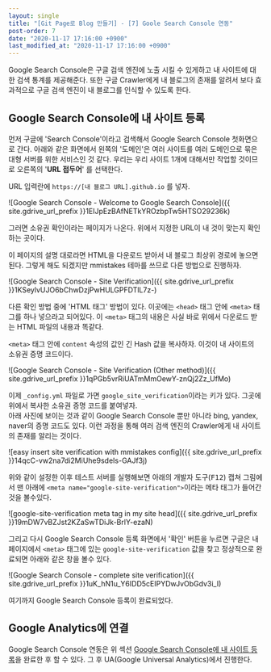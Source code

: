 ```yaml
---
layout: single
title: "[Git Page로 Blog 만들기] - [7] Goole Search Console 연동"
post-order: 7
date: "2020-11-17 17:16:00 +0900"
last_modified_at: "2020-11-17 17:16:00 +0900"
---
```

Google Search Console은 구글 검색 엔진에 노출 시킬 수 있게하고 내 사이트에 대한 검색 통계를 제공해준다.
또한 구글 Crawler에게 내 블로그의 존재를 알려서 보다 효과적으로 구글 검색 엔진이 내 블로그를 인식할 수 있도록 한다.

## Google Search Console에 내 사이트 등록

먼저 구글에 'Search Console'이라고 검색해서 Google Search Console 첫화면으로 간다. 아래와 같은 화면에서 왼쪽의 '도메인'은 여러 사이트를 여러 도메인으로 묶은 대형 서버를 위한 서비스인 것 같다. 우리는 우리 사이트 1개에 대해서만 작업할 것이므로 오른쪽의 '__URL 접두어__' 를 선택한다.

URL 입력란에 `https://[내 블로그 URL].github.io` 를 넣자.

![Google Search Console - Welcome to Google Search Console]({{ site.gdrive_url_prefix }}1EIJpEzBAfNETkYROzbpTw5HTSO29236k)

그러면 소유권 확인이라는 페이지가 나온다. 위에서 지정한 URL이 내 것이 맞는지 확인하는 곳이다.

이 페이지의 설명 대로라면 HTML을 다운로드 받아서 내 블로그 최상위 경로에 놓으면 된다. 그렇게 해도 되겠지만 mmistakes 테마를 쓰므로 다른 방법으로 진행하자.

![Google Search Console - Site Verification]({{ site.gdrive_url_prefix }}1KSeylvUJO6bChwDzjPwHULGPFDTlL7z-)

다른 확인 방법 중에 'HTML 태그' 방법이 있다. 이곳에는 `<head>` 태그 안에 `<meta>` 태그를 하나 넣으라고 되어있다. 이 `<meta>` 태그의 내용은 사실 바로 위에서 다운로드 받는 HTML 파일의 내용과 똑같다.

`<meta>` 태그 안에 `content` 속성의 값인 긴 Hash 값을 복사하자. 이것이 내 사이트의 소유권 증명 코드이다.

![Google Search Console - Site Verification (Other method)]({{ site.gdrive_url_prefix }}1qPGb5vrRiUATmMmOewY-znQj2Zz_UfMo)

이제 `_config.yml` 파일로 가면 `google_site_verification`이라는 키가 있다. 그곳에 위에서 복사한 소유권 증명 코드를 붙여넣자.<br/>
아래 사진에 보이는 것과 같이 Google Search Console 뿐만 아니라 bing, yandex, naver의 증명 코드도 있다. 이런 과정을 통해 여러 검색 엔진의 Crawler에게 내 사이트의 존재를 알리는 것이다.

![easy insert site verification with mmistakes config]({{ site.gdrive_url_prefix }}14qcC-vw2na7di2MiUhe9sdeIs-GAJf3j)

위와 같이 설정한 이후 테스트 서버를 실행해보면 아래의 개발자 도구(<kbd>F12</kbd>) 캡쳐 그림에서 맨 아래에 `<meta name="google-site-verification">`이라는 메타 태그가 들어간 것을 볼수있다.

![google-site-verification meta tag in my site head]({{ site.gdrive_url_prefix }}19mDW7vBZJst2KZaSwTDiJk-BrlY-ezaN)

그리고 다시 Google Search Console 등록 화면에서 '확인' 버튼을 누르면 구글은 내 페이지에서 `<meta>` 태그에 있는 `google-site-verification` 값을 찾고 정상적으로 완료되면 아래와 같은 창을 볼수 있다.

![Google Search Console - complete site verification]({{ site.gdrive_url_prefix }}1uK_hN1u_Y6IDD5cEIPYDwJvObGdv3i_I)

여기까지 Google Search Console 등록이 완료되었다.

## Google Analytics에 연결

Google Search Console 연동은 위 섹션 [Google Search Console에 내 사이트 등록](#google-search-console에-내-사이트-등록)을 완료한 후 할 수 있다. 그 후 UA(Google Universal Analytics)에서 진행한다.
